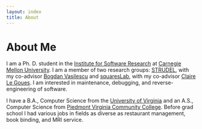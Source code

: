```yaml
---
layout: index
title: About
---
```


About Me
========

I am a Ph. D. student in the [Institute for Software
Research](http://www.isri.cmu.edu) at [Carnegie Mellon
University](https://www.cmu.edu/). I am a member of two research groups:
[STRUDEL](https://cmustrudel.github.io/), with my co-advisor [Bogdan
Vasilescu](https://bvasiles.github.io/) and
[squaresLab](https://squareslab.github.io/), with my co-advisor [Claire Le
Goues](https://clairelegoues.com/). I am interested in maintenance, debugging,
and reverse-engineering of software.

I have a B.A., Computer Science from the [University of
Virginia](http://www.virginia.edu/) and an A.S., Computer Science from [Piedmont
Virginia Community College](https://www.pvcc.edu/). Before grad school I had
various jobs in fields as diverse as restaurant management, book binding, and
MRI service.
